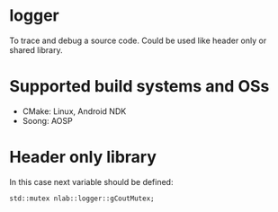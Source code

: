 # logger
To trace and debug a source code.
Could be used like header only or shared library.

# Supported build systems and OSs
- CMake: Linux, Android NDK
- Soong: AOSP

# Header only library
In this case next variable should be defined:
```
std::mutex nlab::logger::gCoutMutex;
```
